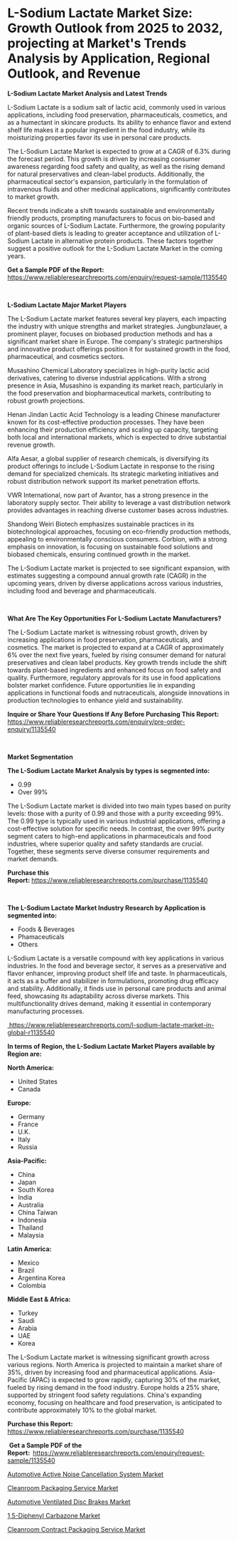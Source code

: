 <p><h1>L-Sodium Lactate Market Size: Growth Outlook from 2025 to 2032, projecting at Market's Trends Analysis by Application, Regional Outlook, and Revenue</h1></p><p><strong>L-Sodium Lactate Market Analysis and Latest Trends</strong></p>
<p><p>L-Sodium Lactate is a sodium salt of lactic acid, commonly used in various applications, including food preservation, pharmaceuticals, cosmetics, and as a humectant in skincare products. Its ability to enhance flavor and extend shelf life makes it a popular ingredient in the food industry, while its moisturizing properties favor its use in personal care products.</p><p>The L-Sodium Lactate Market is expected to grow at a CAGR of 6.3% during the forecast period. This growth is driven by increasing consumer awareness regarding food safety and quality, as well as the rising demand for natural preservatives and clean-label products. Additionally, the pharmaceutical sector's expansion, particularly in the formulation of intravenous fluids and other medicinal applications, significantly contributes to market growth.</p><p>Recent trends indicate a shift towards sustainable and environmentally friendly products, prompting manufacturers to focus on bio-based and organic sources of L-Sodium Lactate. Furthermore, the growing popularity of plant-based diets is leading to greater acceptance and utilization of L-Sodium Lactate in alternative protein products. These factors together suggest a positive outlook for the L-Sodium Lactate Market in the coming years.</p></p>
<p><strong>Get a Sample PDF of the Report:&nbsp;</strong> <a href="https://www.reliableresearchreports.com/enquiry/request-sample/1135540?utm_campaign=13&utm_medium=2&utm_source=Github&utm_content=ia&utm_term=25032025&utm_id=l-sodium-lactate">https://www.reliableresearchreports.com/enquiry/request-sample/1135540</a></p>
<p>&nbsp;</p>
<p><strong>L-Sodium Lactate Major Market Players</strong></p>
<p><p>The L-Sodium Lactate market features several key players, each impacting the industry with unique strengths and market strategies. Jungbunzlauer, a prominent player, focuses on biobased production methods and has a significant market share in Europe. The company's strategic partnerships and innovative product offerings position it for sustained growth in the food, pharmaceutical, and cosmetics sectors.</p><p>Musashino Chemical Laboratory specializes in high-purity lactic acid derivatives, catering to diverse industrial applications. With a strong presence in Asia, Musashino is expanding its market reach, particularly in the food preservation and biopharmaceutical markets, contributing to robust growth projections.</p><p>Henan Jindan Lactic Acid Technology is a leading Chinese manufacturer known for its cost-effective production processes. They have been enhancing their production efficiency and scaling up capacity, targeting both local and international markets, which is expected to drive substantial revenue growth.</p><p>Alfa Aesar, a global supplier of research chemicals, is diversifying its product offerings to include L-Sodium Lactate in response to the rising demand for specialized chemicals. Its strategic marketing initiatives and robust distribution network support its market penetration efforts.</p><p>VWR International, now part of Avantor, has a strong presence in the laboratory supply sector. Their ability to leverage a vast distribution network provides advantages in reaching diverse customer bases across industries.</p><p>Shandong Weiri Biotech emphasizes sustainable practices in its biotechnological approaches, focusing on eco-friendly production methods, appealing to environmentally conscious consumers. Corbion, with a strong emphasis on innovation, is focusing on sustainable food solutions and biobased chemicals, ensuring continued growth in the market.</p><p>The L-Sodium Lactate market is projected to see significant expansion, with estimates suggesting a compound annual growth rate (CAGR) in the upcoming years, driven by diverse applications across various industries, including food and beverage and pharmaceuticals.</p></p>
<p>&nbsp;</p>
<p><strong>What Are The Key Opportunities For L-Sodium Lactate Manufacturers?</strong></p>
<p><p>The L-Sodium Lactate market is witnessing robust growth, driven by increasing applications in food preservation, pharmaceuticals, and cosmetics. The market is projected to expand at a CAGR of approximately 6% over the next five years, fueled by rising consumer demand for natural preservatives and clean label products. Key growth trends include the shift towards plant-based ingredients and enhanced focus on food safety and quality. Furthermore, regulatory approvals for its use in food applications bolster market confidence. Future opportunities lie in expanding applications in functional foods and nutraceuticals, alongside innovations in production technologies to enhance yield and sustainability.</p></p>
<p><strong>Inquire or Share Your Questions If Any Before Purchasing This Report:</strong> <a href="https://www.reliableresearchreports.com/enquiry/pre-order-enquiry/1135540?utm_campaign=13&utm_medium=2&utm_source=Github&utm_content=ia&utm_term=25032025&utm_id=l-sodium-lactate">https://www.reliableresearchreports.com/enquiry/pre-order-enquiry/1135540</a></p>
<p>&nbsp;</p>
<p><strong>Market Segmentation</strong></p>
<p><strong>The L-Sodium Lactate Market Analysis by types is segmented into:</strong></p>
<p><ul><li>0.99</li><li>Over 99%</li></ul></p>
<p><p>The L-Sodium Lactate market is divided into two main types based on purity levels: those with a purity of 0.99 and those with a purity exceeding 99%. The 0.99 type is typically used in various industrial applications, offering a cost-effective solution for specific needs. In contrast, the over 99% purity segment caters to high-end applications in pharmaceuticals and food industries, where superior quality and safety standards are crucial. Together, these segments serve diverse consumer requirements and market demands.</p></p>
<p><strong>Purchase this Report:&nbsp;</strong><a href="https://www.reliableresearchreports.com/purchase/1135540?utm_campaign=13&utm_medium=2&utm_source=Github&utm_content=ia&utm_term=25032025&utm_id=l-sodium-lactate">https://www.reliableresearchreports.com/purchase/1135540</a></p>
<p>&nbsp;</p>
<p><strong>The L-Sodium Lactate Market Industry Research by Application is segmented into:</strong></p>
<p><ul><li>Foods & Beverages</li><li>Phamaceuticals</li><li>Others</li></ul></p>
<p><p>L-Sodium Lactate is a versatile compound with key applications in various industries. In the food and beverage sector, it serves as a preservative and flavor enhancer, improving product shelf life and taste. In pharmaceuticals, it acts as a buffer and stabilizer in formulations, promoting drug efficacy and stability. Additionally, it finds use in personal care products and animal feed, showcasing its adaptability across diverse markets. This multifunctionality drives demand, making it essential in contemporary manufacturing processes.</p></p>
<p><a href="https://www.reliableresearchreports.com/l-sodium-lactate-market-in-global-r1135540?utm_campaign=13&utm_medium=2&utm_source=Github&utm_content=ia&utm_term=25032025&utm_id=l-sodium-lactate">&nbsp;https://www.reliableresearchreports.com/l-sodium-lactate-market-in-global-r1135540</a></p>
<p><strong>In terms of Region, the L-Sodium Lactate Market Players available by Region are:</strong></p>
<p>
    <p> <strong> North America: </strong>
        <ul>
            <li>United States</li>
            <li>Canada</li>
        </ul>
        </p> 
    <p> <strong> Europe: </strong>
        <ul>
            <li>Germany</li>
            <li>France</li>
            <li>U.K.</li>
            <li>Italy</li>
            <li>Russia</li>
        </ul>
        </p> 
    <p> <strong> Asia-Pacific: </strong>
        <ul>
            <li>China</li>
            <li>Japan</li>
            <li>South Korea</li>
            <li>India</li>
            <li>Australia</li>
            <li>China Taiwan</li>
            <li>Indonesia</li>
            <li>Thailand</li>
            <li>Malaysia</li>
        </ul>
        </p> 
    <p> <strong> Latin America: </strong>
        <ul>
            <li>Mexico</li>
            <li>Brazil</li>
            <li>Argentina Korea</li>
            <li>Colombia</li>
        </ul>
        </p> 
    <p> <strong> Middle East & Africa: </strong>
        <ul>
            <li>Turkey</li>
            <li>Saudi</li>
            <li>Arabia</li>
            <li>UAE</li>
            <li>Korea</li>
        </ul>
    </p>
    </p>
<p><p>The L-Sodium Lactate market is witnessing significant growth across various regions. North America is projected to maintain a market share of 35%, driven by increasing food and pharmaceutical applications. Asia-Pacific (APAC) is expected to grow rapidly, capturing 30% of the market, fueled by rising demand in the food industry. Europe holds a 25% share, supported by stringent food safety regulations. China's expanding economy, focusing on healthcare and food preservation, is anticipated to contribute approximately 10% to the global market.</p></p>
<p><strong>Purchase this Report: </strong><a href="https://www.reliableresearchreports.com/purchase/1135540?utm_campaign=13&utm_medium=2&utm_source=Github&utm_content=ia&utm_term=25032025&utm_id=l-sodium-lactate">https://www.reliableresearchreports.com/purchase/1135540</a></p>
<p>&nbsp;<strong>Get a Sample PDF of the Report:&nbsp;&nbsp;</strong><a href="https://www.reliableresearchreports.com/enquiry/request-sample/1135540?utm_campaign=13&utm_medium=2&utm_source=Github&utm_content=ia&utm_term=25032025&utm_id=l-sodium-lactate">https://www.reliableresearchreports.com/enquiry/request-sample/1135540</a></p>
<p><strong></strong></p>
<p><p><a href="https://github.com/popupioo/Market-Research-Report-List-1/blob/main/automotive-active-noise-cancellation-system-market.md?utm_campaign=13&utm_medium=2&utm_source=Github&utm_content=ia&utm_term=25032025&utm_id=l-sodium-lactate">Automotive Active Noise Cancellation System Market</a></p><p><a href="https://github.com/dolorespeddico90/Market-Research-Report-List-1/blob/main/cleanroom-packaging-service-market.md?utm_campaign=13&utm_medium=2&utm_source=Github&utm_content=ia&utm_term=25032025&utm_id=l-sodium-lactate">Cleanroom Packaging Service Market</a></p><p><a href="https://github.com/abantolemox08/Market-Research-Report-List-1/blob/main/automotive-ventilated-disc-brakes-market.md?utm_campaign=13&utm_medium=2&utm_source=Github&utm_content=ia&utm_term=25032025&utm_id=l-sodium-lactate">Automotive Ventilated Disc Brakes Market</a></p><p><a href="https://github.com/krinerstormy331/Market-Research-Report-List-1/blob/main/15-diphenyl-carbazone-market.md?utm_campaign=13&utm_medium=2&utm_source=Github&utm_content=ia&utm_term=25032025&utm_id=l-sodium-lactate">1,5-Diphenyl Carbazone Market</a></p><p><a href="https://github.com/raffadongraffadong/Market-Research-Report-List-1/blob/main/cleanroom-contract-packaging-service-market.md?utm_campaign=13&utm_medium=2&utm_source=Github&utm_content=ia&utm_term=25032025&utm_id=l-sodium-lactate">Cleanroom Contract Packaging Service Market</a></p></p>